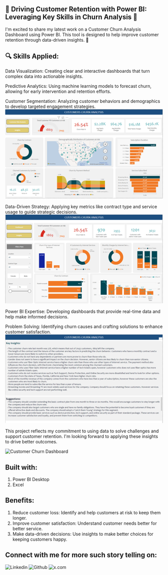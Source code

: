 
## 🚀 Driving Customer Retention with Power BI: Leveraging Key Skills in Churn Analysis 🚀


I'm excited to share my latest work on a Customer Churn Analysis Dashboard using Power BI. This tool is designed to help improve customer retention through data-driven insights. 🎯



## **🔍 Skills Applied:**

Data Visualization: Creating clear and interactive dashboards that turn complex data into actionable insights.

Predictive Analytics: Using machine learning models to forecast churn, allowing for early intervention and retention efforts.

Customer Segmentation: Analyzing customer behaviors and demographics to develop targeted engagement strategies.
![Customer Churn Dashboard](https://github.com/tiwari-vishesh/Customer-Churn-Data-Analysis/blob/c4f84eb8bdbc4b2e3f9fa6351a17acf1e337efef/Screenshot%201.PNG)

Data-Driven Strategy: Applying key metrics like contract type and service usage to guide strategic decisions.
![Customer Churn Dashboard](
https://github.com/tiwari-vishesh/Customer-Churn-Data-Analysis/blob/c4f84eb8bdbc4b2e3f9fa6351a17acf1e337efef/Screenshot%202.PNG)

Power BI Expertise: Developing dashboards that provide real-time data and help make informed decisions.

Problem Solving: Identifying churn causes and crafting solutions to enhance customer satisfaction.
![Customer Churn Dashboard](https://github.com/tiwari-vishesh/Customer-Churn-Data-Analysis/blob/c4f84eb8bdbc4b2e3f9fa6351a17acf1e337efef/Screenshot%203.PNG)



This project reflects my commitment to using data to solve challenges and support customer retention. I'm looking forward to applying these insights to drive better outcomes.


![Customer Churn Dashboard](https://github.com/tiwari-vishesh/Customer-Churn-Data-Analysis)

## **Built with:**
1. Power BI Desktop
2. Excel


## **Benefits:**
1. Reduce customer loss: Identify and help customers at risk to keep them longer.
2. Improve customer satisfaction: Understand customer needs better for better service.
3. Make data-driven decisions: Use insights to make better choices for keeping customers happy.


## **Connect with me for more such story telling on:**
![Linkedin](https://www.linkedin.com/in/vishesh-tiwari-5730a0115/)
![Github](https://github.com/tiwari-vishesh)
![x.com](https://x.com/visheshtiwari_)

